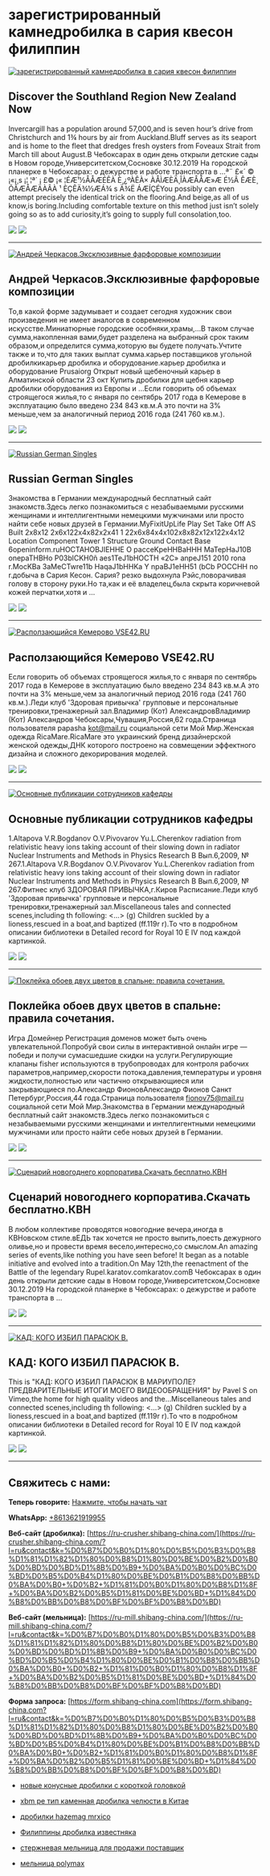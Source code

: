 # зарегистрированный камнедробилка в сария квесон филиппин

<a href="https://swt.shibang-china.com/?l=ru&img&k=%D0%B7%D0%B0%D1%80%D0%B5%D0%B3%D0%B8%D1%81%D1%82%D1%80%D0%B8%D1%80%D0%BE%D0%B2%D0%B0%D0%BD%D0%BD%D1%8B%D0%B9+%D0%BA%D0%B0%D0%BC%D0%BD%D0%B5%D0%B4%D1%80%D0%BE%D0%B1%D0%B8%D0%BB%D0%BA%D0%B0+%D0%B2+%D1%81%D0%B0%D1%80%D0%B8%D1%8F+%D0%BA%D0%B2%D0%B5%D1%81%D0%BE%D0%BD+%D1%84%D0%B8%D0%BB%D0%B8%D0%BF%D0%BF%D0%B8%D0%BD" target="_blank">![зарегистрированный камнедробилка в сария квесон филиппин](http://static.shibang-china.com/all-800x300/298.jpg)</a>

## Discover the Southland Region New Zealand Now
Invercargill has a population around 57,000,and is seven hour’s drive from Christchurch and 1&#190; hours by air from Auckland.Bluff serves as its seaport and is home to the fleet that dredges fresh oysters from Foveaux Strait from March till about August.В Чебоксарах в один день открыли детские сады в Новом городе,Университетском,Сосновке 30.12.2019 На городской планерке в Чебоксарах: о дежурстве и работе транспорта в …&#170;&#168; &#163;&#171;&#180; &#169; &#161;&#171;&#161;&#184;s &#173;&#161;&#166; &#166;&#170;&#180; &#161; &#163;&#169; &#161;&#171; &#166;&#201;&#198;&#185;&#189;&#197;&#197;&#198;&#201;&#202;&#192; &#200;&#184;&#191;&#186;&#192;&#202;&#192;&#215; &#192;&#197;&#204;&#198;&#200;&#196;&#184;&#206;&#192;&#198;&#197;&#197;&#198;&#187;&#198; &#201;&#189;&#194; &#202;&#198;&#200;&#184; &#213;&#194;&#198;&#197;&#198;&#196;&#192;&#194;&#192; &#185; &#200;&#199;&#202;&#196;&#190;&#189;&#198;&#193;&#190; s &#196;&#190;&#203; &#193;&#198;&#205;&#199;&#201;You possibly can even attempt precisely the identical trick on the flooring.And beige,as all of us know,is boring.Including comfortable texture on this method just isn’t solely going so as to add curiosity,it’s going to supply full consolation,too.


<a href="https://whatsapp.shibangsoft.com/WhatsApp.php" target="_blank" title="WhatsApp">![](http://static.shibang-china.com/icon/whatsapp.png)</a> <a href="https://swt.shibang-china.com/?l=ru&icon&k=%D0%B7%D0%B0%D1%80%D0%B5%D0%B3%D0%B8%D1%81%D1%82%D1%80%D0%B8%D1%80%D0%BE%D0%B2%D0%B0%D0%BD%D0%BD%D1%8B%D0%B9+%D0%BA%D0%B0%D0%BC%D0%BD%D0%B5%D0%B4%D1%80%D0%BE%D0%B1%D0%B8%D0%BB%D0%BA%D0%B0+%D0%B2+%D1%81%D0%B0%D1%80%D0%B8%D1%8F+%D0%BA%D0%B2%D0%B5%D1%81%D0%BE%D0%BD+%D1%84%D0%B8%D0%BB%D0%B8%D0%BF%D0%BF%D0%B8%D0%BD" target="_blank">![](http://static.shibang-china.com/icon/chat-ru.png)</a>

---

<a href="https://swt.shibang-china.com/?l=ru&img&k=%D0%B7%D0%B0%D1%80%D0%B5%D0%B3%D0%B8%D1%81%D1%82%D1%80%D0%B8%D1%80%D0%BE%D0%B2%D0%B0%D0%BD%D0%BD%D1%8B%D0%B9+%D0%BA%D0%B0%D0%BC%D0%BD%D0%B5%D0%B4%D1%80%D0%BE%D0%B1%D0%B8%D0%BB%D0%BA%D0%B0+%D0%B2+%D1%81%D0%B0%D1%80%D0%B8%D1%8F+%D0%BA%D0%B2%D0%B5%D1%81%D0%BE%D0%BD+%D1%84%D0%B8%D0%BB%D0%B8%D0%BF%D0%BF%D0%B8%D0%BD" target="_blank">![Андрей Черкасов.Эксклюзивные фарфоровые композиции](http://static.shibang-china.com/all-800x300/1327.jpg)</a>

## Андрей Черкасов.Эксклюзивные фарфоровые композиции
То,в какой форме задумывает и создает сегодня художник свои произведения не имеет аналогов в современном искусстве.Миниатюрные городские особняки,храмы,…В таком случае сумма,накопленная вами,будет разделена на выбранный срок таким образом,и определится сумма,которую вы будете получать.Учтите также и то,что для таких выплат сумма.карьер поставщиков угольной дробилкикарьер дробилка и оборудование.карьер дробилка и оборудование Prusaiorg Открыт новый щебеночный карьер в Алматинской области 23 окт Купить дробилки для щебня карьер дробилки оборудования из Европы и …Если говорить об объемах строящегося жилья,то с января по сентябрь 2017 года в Кемерове в эксплуатацию было введено 234 843 кв.м.А это почти на 3% меньше,чем за аналогичный период 2016 года (241 760 кв.м.).


<a href="https://whatsapp.shibangsoft.com/WhatsApp.php" target="_blank" title="WhatsApp">![](http://static.shibang-china.com/icon/whatsapp.png)</a> <a href="https://swt.shibang-china.com/?l=ru&icon&k=%D0%B7%D0%B0%D1%80%D0%B5%D0%B3%D0%B8%D1%81%D1%82%D1%80%D0%B8%D1%80%D0%BE%D0%B2%D0%B0%D0%BD%D0%BD%D1%8B%D0%B9+%D0%BA%D0%B0%D0%BC%D0%BD%D0%B5%D0%B4%D1%80%D0%BE%D0%B1%D0%B8%D0%BB%D0%BA%D0%B0+%D0%B2+%D1%81%D0%B0%D1%80%D0%B8%D1%8F+%D0%BA%D0%B2%D0%B5%D1%81%D0%BE%D0%BD+%D1%84%D0%B8%D0%BB%D0%B8%D0%BF%D0%BF%D0%B8%D0%BD" target="_blank">![](http://static.shibang-china.com/icon/chat-ru.png)</a>

---

<a href="https://swt.shibang-china.com/?l=ru&img&k=%D0%B7%D0%B0%D1%80%D0%B5%D0%B3%D0%B8%D1%81%D1%82%D1%80%D0%B8%D1%80%D0%BE%D0%B2%D0%B0%D0%BD%D0%BD%D1%8B%D0%B9+%D0%BA%D0%B0%D0%BC%D0%BD%D0%B5%D0%B4%D1%80%D0%BE%D0%B1%D0%B8%D0%BB%D0%BA%D0%B0+%D0%B2+%D1%81%D0%B0%D1%80%D0%B8%D1%8F+%D0%BA%D0%B2%D0%B5%D1%81%D0%BE%D0%BD+%D1%84%D0%B8%D0%BB%D0%B8%D0%BF%D0%BF%D0%B8%D0%BD" target="_blank">![Russian German Singles](http://static.shibang-china.com/all-800x300/1328.jpg)</a>

## Russian German Singles
Знакомства в Германии международный бесплатный сайт знакомств.Здесь легко познакомиться с незабываемыми русскими женщинами и интеллигентными немецкими мужчинами или просто найти себе новых друзей в Германии.MyFixitUpLife Play Set Take Off AS Built 2x8x12 2x6x122x4x82x2x41 1 22x6x84x4x102x8x82x12x122x4x12 Location Component Tower 1 Structure Ground Contact Base 6openinform.ruHOCTAHOBJIEHHE O pacceKpeHHBaHHH MaTepHaJ10B onepaTHBHo P03blCKH0&#241; aes1TeJ1bHOCTH &#171;2C&#187; anpeJ151 2010 rona r.MocKBa 3aMeCTwre11b HaqaJ1bHHKa Y npaBJ1eHH51 (bCb POCCHH no r.добыча в Сария Кесон. Сария? резко выдохнула Рэйс,поворачивая голову в сторону руки.Но та,как и её владелец,была скрыта коричневой кожей перчатки,хотя и …


<a href="https://whatsapp.shibangsoft.com/WhatsApp.php" target="_blank" title="WhatsApp">![](http://static.shibang-china.com/icon/whatsapp.png)</a> <a href="https://swt.shibang-china.com/?l=ru&icon&k=%D0%B7%D0%B0%D1%80%D0%B5%D0%B3%D0%B8%D1%81%D1%82%D1%80%D0%B8%D1%80%D0%BE%D0%B2%D0%B0%D0%BD%D0%BD%D1%8B%D0%B9+%D0%BA%D0%B0%D0%BC%D0%BD%D0%B5%D0%B4%D1%80%D0%BE%D0%B1%D0%B8%D0%BB%D0%BA%D0%B0+%D0%B2+%D1%81%D0%B0%D1%80%D0%B8%D1%8F+%D0%BA%D0%B2%D0%B5%D1%81%D0%BE%D0%BD+%D1%84%D0%B8%D0%BB%D0%B8%D0%BF%D0%BF%D0%B8%D0%BD" target="_blank">![](http://static.shibang-china.com/icon/chat-ru.png)</a>

---

<a href="https://swt.shibang-china.com/?l=ru&img&k=%D0%B7%D0%B0%D1%80%D0%B5%D0%B3%D0%B8%D1%81%D1%82%D1%80%D0%B8%D1%80%D0%BE%D0%B2%D0%B0%D0%BD%D0%BD%D1%8B%D0%B9+%D0%BA%D0%B0%D0%BC%D0%BD%D0%B5%D0%B4%D1%80%D0%BE%D0%B1%D0%B8%D0%BB%D0%BA%D0%B0+%D0%B2+%D1%81%D0%B0%D1%80%D0%B8%D1%8F+%D0%BA%D0%B2%D0%B5%D1%81%D0%BE%D0%BD+%D1%84%D0%B8%D0%BB%D0%B8%D0%BF%D0%BF%D0%B8%D0%BD" target="_blank">![Расползающийся Кемерово VSE42.RU](http://static.shibang-china.com/all-800x300/29.jpg)</a>

## Расползающийся Кемерово VSE42.RU
Если говорить об объемах строящегося жилья,то с января по сентябрь 2017 года в Кемерове в эксплуатацию было введено 234 843 кв.м.А это почти на 3% меньше,чем за аналогичный период 2016 года (241 760 кв.м.).Леди клуб 'Здоровая привычка' групповые и персональные тренировки,тренажерный зал.Владимир (Кот) АлександровВладимир (Кот) Александров Чебоксары,Чувашия,Россия,62 года.Страница пользователя papasha kot@mail.ru социальной сети Мой Мир.Женская одежда RicaMare.RicaMare это украинский бренд дизайнерской женской одежды,ДНК которого построено на совмещении эффектного дизайна и сложного декорирования моделей.


<a href="https://whatsapp.shibangsoft.com/WhatsApp.php" target="_blank" title="WhatsApp">![](http://static.shibang-china.com/icon/whatsapp.png)</a> <a href="https://swt.shibang-china.com/?l=ru&icon&k=%D0%B7%D0%B0%D1%80%D0%B5%D0%B3%D0%B8%D1%81%D1%82%D1%80%D0%B8%D1%80%D0%BE%D0%B2%D0%B0%D0%BD%D0%BD%D1%8B%D0%B9+%D0%BA%D0%B0%D0%BC%D0%BD%D0%B5%D0%B4%D1%80%D0%BE%D0%B1%D0%B8%D0%BB%D0%BA%D0%B0+%D0%B2+%D1%81%D0%B0%D1%80%D0%B8%D1%8F+%D0%BA%D0%B2%D0%B5%D1%81%D0%BE%D0%BD+%D1%84%D0%B8%D0%BB%D0%B8%D0%BF%D0%BF%D0%B8%D0%BD" target="_blank">![](http://static.shibang-china.com/icon/chat-ru.png)</a>

---

<a href="https://swt.shibang-china.com/?l=ru&img&k=%D0%B7%D0%B0%D1%80%D0%B5%D0%B3%D0%B8%D1%81%D1%82%D1%80%D0%B8%D1%80%D0%BE%D0%B2%D0%B0%D0%BD%D0%BD%D1%8B%D0%B9+%D0%BA%D0%B0%D0%BC%D0%BD%D0%B5%D0%B4%D1%80%D0%BE%D0%B1%D0%B8%D0%BB%D0%BA%D0%B0+%D0%B2+%D1%81%D0%B0%D1%80%D0%B8%D1%8F+%D0%BA%D0%B2%D0%B5%D1%81%D0%BE%D0%BD+%D1%84%D0%B8%D0%BB%D0%B8%D0%BF%D0%BF%D0%B8%D0%BD" target="_blank">![Основные публикации сотрудников кафедры](http://static.shibang-china.com/all-800x300/1243.jpg)</a>

## Основные публикации сотрудников кафедры
1.Altapova V.R.Bogdanov O.V.Pivovarov Yu.L.Cherenkov radiation from relativistic heavy ions taking account of their slowing down in radiator Nuclear Instruments and Methods in Physics Research B Вып.6,2009, № 267.1.Altapova V.R.Bogdanov O.V.Pivovarov Yu.L.Cherenkov radiation from relativistic heavy ions taking account of their slowing down in radiator Nuclear Instruments and Methods in Physics Research B Вып.6,2009, № 267.Фитнес клуб ЗДОРОВАЯ ПРИВЫЧКА,г.Киров Расписание.Леди клуб 'Здоровая привычка' групповые и персональные тренировки,тренажерный зал.Miscellaneous tales and connected scenes,including th following: &lt;…&gt; (g) Children suckled by a lioness,rescued in a boat,and baptized (ff.119r r).То что в подробном описании библиотеки в Detailed record for Royal 10 E IV под каждой картинкой.


<a href="https://whatsapp.shibangsoft.com/WhatsApp.php" target="_blank" title="WhatsApp">![](http://static.shibang-china.com/icon/whatsapp.png)</a> <a href="https://swt.shibang-china.com/?l=ru&icon&k=%D0%B7%D0%B0%D1%80%D0%B5%D0%B3%D0%B8%D1%81%D1%82%D1%80%D0%B8%D1%80%D0%BE%D0%B2%D0%B0%D0%BD%D0%BD%D1%8B%D0%B9+%D0%BA%D0%B0%D0%BC%D0%BD%D0%B5%D0%B4%D1%80%D0%BE%D0%B1%D0%B8%D0%BB%D0%BA%D0%B0+%D0%B2+%D1%81%D0%B0%D1%80%D0%B8%D1%8F+%D0%BA%D0%B2%D0%B5%D1%81%D0%BE%D0%BD+%D1%84%D0%B8%D0%BB%D0%B8%D0%BF%D0%BF%D0%B8%D0%BD" target="_blank">![](http://static.shibang-china.com/icon/chat-ru.png)</a>

---

<a href="https://swt.shibang-china.com/?l=ru&img&k=%D0%B7%D0%B0%D1%80%D0%B5%D0%B3%D0%B8%D1%81%D1%82%D1%80%D0%B8%D1%80%D0%BE%D0%B2%D0%B0%D0%BD%D0%BD%D1%8B%D0%B9+%D0%BA%D0%B0%D0%BC%D0%BD%D0%B5%D0%B4%D1%80%D0%BE%D0%B1%D0%B8%D0%BB%D0%BA%D0%B0+%D0%B2+%D1%81%D0%B0%D1%80%D0%B8%D1%8F+%D0%BA%D0%B2%D0%B5%D1%81%D0%BE%D0%BD+%D1%84%D0%B8%D0%BB%D0%B8%D0%BF%D0%BF%D0%B8%D0%BD" target="_blank">![Поклейка обоев двух цветов в спальне: правила сочетания.](http://static.shibang-china.com/all-800x300/631.jpg)</a>

## Поклейка обоев двух цветов в спальне: правила сочетания.
Игра Домейнер Регистрация доменов может быть очень увлекательной.Попробуй свои силы в интерактивной онлайн игре — победи и получи сумасшедшие скидки на услуги.Регулирующие клапаны fisher используются в трубопроводах для контроля рабочих параметров,например,скорости потока,давления,температуры и уровня жидкости,полностью или частично открывающиеся или закрывающиеся по.Александр ФионовАлександр Фионов Санкт Петербург,Россия,44 года.Страница пользователя fionov75@mail.ru социальной сети Мой Мир.Знакомства в Германии международный бесплатный сайт знакомств.Здесь легко познакомиться с незабываемыми русскими женщинами и интеллигентными немецкими мужчинами или просто найти себе новых друзей в Германии.


<a href="https://whatsapp.shibangsoft.com/WhatsApp.php" target="_blank" title="WhatsApp">![](http://static.shibang-china.com/icon/whatsapp.png)</a> <a href="https://swt.shibang-china.com/?l=ru&icon&k=%D0%B7%D0%B0%D1%80%D0%B5%D0%B3%D0%B8%D1%81%D1%82%D1%80%D0%B8%D1%80%D0%BE%D0%B2%D0%B0%D0%BD%D0%BD%D1%8B%D0%B9+%D0%BA%D0%B0%D0%BC%D0%BD%D0%B5%D0%B4%D1%80%D0%BE%D0%B1%D0%B8%D0%BB%D0%BA%D0%B0+%D0%B2+%D1%81%D0%B0%D1%80%D0%B8%D1%8F+%D0%BA%D0%B2%D0%B5%D1%81%D0%BE%D0%BD+%D1%84%D0%B8%D0%BB%D0%B8%D0%BF%D0%BF%D0%B8%D0%BD" target="_blank">![](http://static.shibang-china.com/icon/chat-ru.png)</a>

---

<a href="https://swt.shibang-china.com/?l=ru&img&k=%D0%B7%D0%B0%D1%80%D0%B5%D0%B3%D0%B8%D1%81%D1%82%D1%80%D0%B8%D1%80%D0%BE%D0%B2%D0%B0%D0%BD%D0%BD%D1%8B%D0%B9+%D0%BA%D0%B0%D0%BC%D0%BD%D0%B5%D0%B4%D1%80%D0%BE%D0%B1%D0%B8%D0%BB%D0%BA%D0%B0+%D0%B2+%D1%81%D0%B0%D1%80%D0%B8%D1%8F+%D0%BA%D0%B2%D0%B5%D1%81%D0%BE%D0%BD+%D1%84%D0%B8%D0%BB%D0%B8%D0%BF%D0%BF%D0%B8%D0%BD" target="_blank">![Сценарий новогоднего корпоратива.Скачать бесплатно.КВН](http://static.shibang-china.com/all-800x300/293.jpg)</a>

## Сценарий новогоднего корпоратива.Скачать бесплатно.КВН
В любом коллективе проводятся новогодние вечера,иногда в КВНовском стиле.вЕДЬ так хочется не просто выпить,поесть дежурного оливье,но и провести время весело,интересно,со смыслом.An amazing series of events,like nothing you have seen before! It began as a notable initiative and evolved into a tradition.On May 12th,the reenactment of the Battle of the legendary Rupel.karatov.comkaratov.comВ Чебоксарах в один день открыли детские сады в Новом городе,Университетском,Сосновке 30.12.2019 На городской планерке в Чебоксарах: о дежурстве и работе транспорта в …


<a href="https://whatsapp.shibangsoft.com/WhatsApp.php" target="_blank" title="WhatsApp">![](http://static.shibang-china.com/icon/whatsapp.png)</a> <a href="https://swt.shibang-china.com/?l=ru&icon&k=%D0%B7%D0%B0%D1%80%D0%B5%D0%B3%D0%B8%D1%81%D1%82%D1%80%D0%B8%D1%80%D0%BE%D0%B2%D0%B0%D0%BD%D0%BD%D1%8B%D0%B9+%D0%BA%D0%B0%D0%BC%D0%BD%D0%B5%D0%B4%D1%80%D0%BE%D0%B1%D0%B8%D0%BB%D0%BA%D0%B0+%D0%B2+%D1%81%D0%B0%D1%80%D0%B8%D1%8F+%D0%BA%D0%B2%D0%B5%D1%81%D0%BE%D0%BD+%D1%84%D0%B8%D0%BB%D0%B8%D0%BF%D0%BF%D0%B8%D0%BD" target="_blank">![](http://static.shibang-china.com/icon/chat-ru.png)</a>

---

<a href="https://swt.shibang-china.com/?l=ru&img&k=%D0%B7%D0%B0%D1%80%D0%B5%D0%B3%D0%B8%D1%81%D1%82%D1%80%D0%B8%D1%80%D0%BE%D0%B2%D0%B0%D0%BD%D0%BD%D1%8B%D0%B9+%D0%BA%D0%B0%D0%BC%D0%BD%D0%B5%D0%B4%D1%80%D0%BE%D0%B1%D0%B8%D0%BB%D0%BA%D0%B0+%D0%B2+%D1%81%D0%B0%D1%80%D0%B8%D1%8F+%D0%BA%D0%B2%D0%B5%D1%81%D0%BE%D0%BD+%D1%84%D0%B8%D0%BB%D0%B8%D0%BF%D0%BF%D0%B8%D0%BD" target="_blank">![КАД: КОГО ИЗБИЛ ПАРАСЮК В.](http://static.shibang-china.com/all-800x300/1010.jpg)</a>

## КАД: КОГО ИЗБИЛ ПАРАСЮК В.
This is &quot;КАД: КОГО ИЗБИЛ ПАРАСЮК В МАРИУПОЛЕ? ПРЕДВАРИТЕЛЬНЫЕ ИТОГИ МОЕГО ВИДЕООБРАЩЕНИЯ&quot; by Pavel S on Vimeo,the home for high quality videos and the…Miscellaneous tales and connected scenes,including th following: &lt;…&gt; (g) Children suckled by a lioness,rescued in a boat,and baptized (ff.119r r).То что в подробном описании библиотеки в Detailed record for Royal 10 E IV под каждой картинкой.

<a href="https://whatsapp.shibangsoft.com/WhatsApp.php" target="_blank" title="WhatsApp">![](http://static.shibang-china.com/icon/whatsapp.png)</a> <a href="https://swt.shibang-china.com/?l=ru&icon&k=%D0%B7%D0%B0%D1%80%D0%B5%D0%B3%D0%B8%D1%81%D1%82%D1%80%D0%B8%D1%80%D0%BE%D0%B2%D0%B0%D0%BD%D0%BD%D1%8B%D0%B9+%D0%BA%D0%B0%D0%BC%D0%BD%D0%B5%D0%B4%D1%80%D0%BE%D0%B1%D0%B8%D0%BB%D0%BA%D0%B0+%D0%B2+%D1%81%D0%B0%D1%80%D0%B8%D1%8F+%D0%BA%D0%B2%D0%B5%D1%81%D0%BE%D0%BD+%D1%84%D0%B8%D0%BB%D0%B8%D0%BF%D0%BF%D0%B8%D0%BD" target="_blank">![](http://static.shibang-china.com/icon/chat-ru.png)</a>

---
## Свяжитесь с нами:

**Теперь говорите:** [Нажмите, чтобы начать чат](https://swt.shibang-china.com?l=ru&contact&k=%D0%B7%D0%B0%D1%80%D0%B5%D0%B3%D0%B8%D1%81%D1%82%D1%80%D0%B8%D1%80%D0%BE%D0%B2%D0%B0%D0%BD%D0%BD%D1%8B%D0%B9+%D0%BA%D0%B0%D0%BC%D0%BD%D0%B5%D0%B4%D1%80%D0%BE%D0%B1%D0%B8%D0%BB%D0%BA%D0%B0+%D0%B2+%D1%81%D0%B0%D1%80%D0%B8%D1%8F+%D0%BA%D0%B2%D0%B5%D1%81%D0%BE%D0%BD+%D1%84%D0%B8%D0%BB%D0%B8%D0%BF%D0%BF%D0%B8%D0%BD)

**WhatsApp:**  [+8613621919955](https://whatsapp.shibangsoft.com/WhatsApp.php)

**Веб-сайт (дробилка):** [https://ru-crusher.shibang-china.com/](https://ru-crusher.shibang-china.com/?l=ru&contact&k=%D0%B7%D0%B0%D1%80%D0%B5%D0%B3%D0%B8%D1%81%D1%82%D1%80%D0%B8%D1%80%D0%BE%D0%B2%D0%B0%D0%BD%D0%BD%D1%8B%D0%B9+%D0%BA%D0%B0%D0%BC%D0%BD%D0%B5%D0%B4%D1%80%D0%BE%D0%B1%D0%B8%D0%BB%D0%BA%D0%B0+%D0%B2+%D1%81%D0%B0%D1%80%D0%B8%D1%8F+%D0%BA%D0%B2%D0%B5%D1%81%D0%BE%D0%BD+%D1%84%D0%B8%D0%BB%D0%B8%D0%BF%D0%BF%D0%B8%D0%BD)

**Веб-сайт (мельница):** [https://ru-mill.shibang-china.com/](https://ru-mill.shibang-china.com/?l=ru&contact&k=%D0%B7%D0%B0%D1%80%D0%B5%D0%B3%D0%B8%D1%81%D1%82%D1%80%D0%B8%D1%80%D0%BE%D0%B2%D0%B0%D0%BD%D0%BD%D1%8B%D0%B9+%D0%BA%D0%B0%D0%BC%D0%BD%D0%B5%D0%B4%D1%80%D0%BE%D0%B1%D0%B8%D0%BB%D0%BA%D0%B0+%D0%B2+%D1%81%D0%B0%D1%80%D0%B8%D1%8F+%D0%BA%D0%B2%D0%B5%D1%81%D0%BE%D0%BD+%D1%84%D0%B8%D0%BB%D0%B8%D0%BF%D0%BF%D0%B8%D0%BD)

**Форма запроса:** [https://form.shibang-china.com](https://form.shibang-china.com?l=ru&contact&k=%D0%B7%D0%B0%D1%80%D0%B5%D0%B3%D0%B8%D1%81%D1%82%D1%80%D0%B8%D1%80%D0%BE%D0%B2%D0%B0%D0%BD%D0%BD%D1%8B%D0%B9+%D0%BA%D0%B0%D0%BC%D0%BD%D0%B5%D0%B4%D1%80%D0%BE%D0%B1%D0%B8%D0%BB%D0%BA%D0%B0+%D0%B2+%D1%81%D0%B0%D1%80%D0%B8%D1%8F+%D0%BA%D0%B2%D0%B5%D1%81%D0%BE%D0%BD+%D1%84%D0%B8%D0%BB%D0%B8%D0%BF%D0%BF%D0%B8%D0%BD)

* [новые конусные дробилки с короткой головкой](../121/%D0%BD%D0%BE%D0%B2%D1%8B%D0%B5%20%D0%BA%D0%BE%D0%BD%D1%83%D1%81%D0%BD%D1%8B%D0%B5%20%D0%B4%D1%80%D0%BE%D0%B1%D0%B8%D0%BB%D0%BA%D0%B8%20%D1%81%20%D0%BA%D0%BE%D1%80%D0%BE%D1%82%D0%BA%D0%BE%D0%B9%20%D0%B3%D0%BE%D0%BB%D0%BE%D0%B2%D0%BA%D0%BE%D0%B9.md)

* [xbm pe тип каменная дробилка челюсти в Китае](../125/xbm%20pe%20%D1%82%D0%B8%D0%BF%20%D0%BA%D0%B0%D0%BC%D0%B5%D0%BD%D0%BD%D0%B0%D1%8F%20%D0%B4%D1%80%D0%BE%D0%B1%D0%B8%D0%BB%D0%BA%D0%B0%20%D1%87%D0%B5%D0%BB%D1%8E%D1%81%D1%82%D0%B8%20%D0%B2%20%D0%9A%D0%B8%D1%82%D0%B0%D0%B5.md)

* [дробилки hazemag mrxico](../122/%D0%B4%D1%80%D0%BE%D0%B1%D0%B8%D0%BB%D0%BA%D0%B8%20hazemag%20mrxico.md)

* [Филиппины дробилка известняка](../125/%D0%A4%D0%B8%D0%BB%D0%B8%D0%BF%D0%BF%D0%B8%D0%BD%D1%8B%20%D0%B4%D1%80%D0%BE%D0%B1%D0%B8%D0%BB%D0%BA%D0%B0%20%D0%B8%D0%B7%D0%B2%D0%B5%D1%81%D1%82%D0%BD%D1%8F%D0%BA%D0%B0.md)

* [стержневая мельница для продажи поставщик](../124/%D1%81%D1%82%D0%B5%D1%80%D0%B6%D0%BD%D0%B5%D0%B2%D0%B0%D1%8F%20%D0%BC%D0%B5%D0%BB%D1%8C%D0%BD%D0%B8%D1%86%D0%B0%20%D0%B4%D0%BB%D1%8F%20%D0%BF%D1%80%D0%BE%D0%B4%D0%B0%D0%B6%D0%B8%20%D0%BF%D0%BE%D1%81%D1%82%D0%B0%D0%B2%D1%89%D0%B8%D0%BA.md)

* [мельница polymax](../122/%D0%BC%D0%B5%D0%BB%D1%8C%D0%BD%D0%B8%D1%86%D0%B0%20polymax.md)